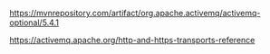




https://mvnrepository.com/artifact/org.apache.activemq/activemq-optional/5.4.1

https://activemq.apache.org/http-and-https-transports-reference
